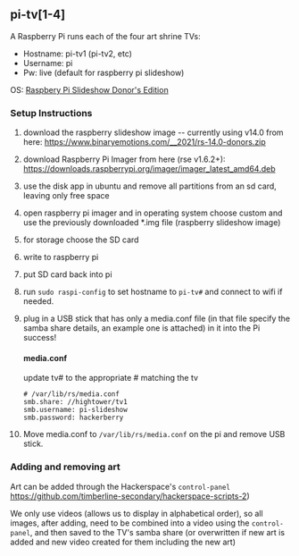 ## pi-tv[1-4]

A Raspberry Pi runs each of the four art shrine TVs:

* Hostname: pi-tv1 (pi-tv2, etc)
* Username: pi
* Pw: live (default for raspberry pi slideshow)

OS: [Raspbery Pi Slideshow Donor's Edition](https://www.binaryemotions.com/raspberry-slideshow-download/)

### Setup Instructions

1. download the raspberry slideshow image -- currently using v14.0 from here: https://www.binaryemotions.com/__2021/rs-14.0-donors.zip
1. download Raspberry Pi Imager from here (rse v1.6.2+): https://downloads.raspberrypi.org/imager/imager_latest_amd64.deb
1. use the disk app in ubuntu and remove all partitions from an sd card, leaving only free space
2. open raspberry pi imager and in operating system choose custom and use the previously downloaded *.img file (raspberry slideshow image)
3. for storage choose the SD card
4. write to raspberry pi
5. put SD card back into pi
6. run `sudo raspi-config` to set hostname to `pi-tv#` and connect to wifi if needed.
7. plug in a USB stick that has only a media.conf file (in that file specify the samba share details, an example one is attached) in it into the Pi
    success!
    
    #### media.conf
    update tv# to the appropriate # matching the tv
    ```
    # /var/lib/rs/media.conf
    smb.share: //hightower/tv1
    smb.username: pi-slideshow
    smb.password: hackerberry
    ```

8. Move media.conf to `/var/lib/rs/media.conf` on the pi and remove USB stick.

### Adding and removing art

Art can be added through the Hackerspace's `control-panel` https://github.com/timberline-secondary/hackerspace-scripts-2)

We only use videos (allows us to display in alphabetical order), so all images, after adding, need to be combined into a video using the `control-panel`, and then saved to the TV's samba share (or overwritten if new art is added and new video created for them including the new art)
